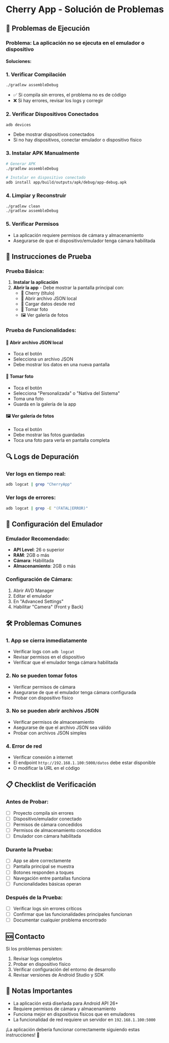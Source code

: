 # Cherry App - Solución de Problemas

## 🔧 Problemas de Ejecución

### Problema: La aplicación no se ejecuta en el emulador o dispositivo

#### Soluciones:

### 1. **Verificar Compilación**
```bash
./gradlew assembleDebug
```
- ✅ Si compila sin errores, el problema no es de código
- ❌ Si hay errores, revisar los logs y corregir

### 2. **Verificar Dispositivos Conectados**
```bash
adb devices
```
- Debe mostrar dispositivos conectados
- Si no hay dispositivos, conectar emulador o dispositivo físico

### 3. **Instalar APK Manualmente**
```bash
# Generar APK
./gradlew assembleDebug

# Instalar en dispositivo conectado
adb install app/build/outputs/apk/debug/app-debug.apk
```

### 4. **Limpiar y Reconstruir**
```bash
./gradlew clean
./gradlew assembleDebug
```

### 5. **Verificar Permisos**
- La aplicación requiere permisos de cámara y almacenamiento
- Asegurarse de que el dispositivo/emulador tenga cámara habilitada

## 🚀 Instrucciones de Prueba

### Prueba Básica:
1. **Instalar la aplicación**
2. **Abrir la app** - Debe mostrar la pantalla principal con:
   - 🍒 Cherry (título)
   - 📂 Abrir archivo JSON local
   - 📡 Cargar datos desde red
   - 📸 Tomar foto
   - 🖼️ Ver galería de fotos

### Prueba de Funcionalidades:

#### 📂 Abrir archivo JSON local
- Toca el botón
- Selecciona un archivo JSON
- Debe mostrar los datos en una nueva pantalla

#### 📸 Tomar foto
- Toca el botón
- Selecciona "Personalizada" o "Nativa del Sistema"
- Toma una foto
- Guarda en la galería de la app

#### 🖼️ Ver galería de fotos
- Toca el botón
- Debe mostrar las fotos guardadas
- Toca una foto para verla en pantalla completa

## 🔍 Logs de Depuración

### Ver logs en tiempo real:
```bash
adb logcat | grep "CherryApp"
```

### Ver logs de errores:
```bash
adb logcat | grep -E "(FATAL|ERROR)"
```

## 📱 Configuración del Emulador

### Emulador Recomendado:
- **API Level**: 26 o superior
- **RAM**: 2GB o más
- **Cámara**: Habilitada
- **Almacenamiento**: 2GB o más

### Configuración de Cámara:
1. Abrir AVD Manager
2. Editar el emulador
3. En "Advanced Settings"
4. Habilitar "Camera" (Front y Back)

## 🛠️ Problemas Comunes

### 1. **App se cierra inmediatamente**
- Verificar logs con `adb logcat`
- Revisar permisos en el dispositivo
- Verificar que el emulador tenga cámara habilitada

### 2. **No se pueden tomar fotos**
- Verificar permisos de cámara
- Asegurarse de que el emulador tenga cámara configurada
- Probar con dispositivo físico

### 3. **No se pueden abrir archivos JSON**
- Verificar permisos de almacenamiento
- Asegurarse de que el archivo JSON sea válido
- Probar con archivos JSON simples

### 4. **Error de red**
- Verificar conexión a internet
- El endpoint `http://192.168.1.100:5000/datos` debe estar disponible
- O modificar la URL en el código

## 📋 Checklist de Verificación

### Antes de Probar:
- [ ] Proyecto compila sin errores
- [ ] Dispositivo/emulador conectado
- [ ] Permisos de cámara concedidos
- [ ] Permisos de almacenamiento concedidos
- [ ] Emulador con cámara habilitada

### Durante la Prueba:
- [ ] App se abre correctamente
- [ ] Pantalla principal se muestra
- [ ] Botones responden a toques
- [ ] Navegación entre pantallas funciona
- [ ] Funcionalidades básicas operan

### Después de la Prueba:
- [ ] Verificar logs sin errores críticos
- [ ] Confirmar que las funcionalidades principales funcionan
- [ ] Documentar cualquier problema encontrado

## 🆘 Contacto

Si los problemas persisten:
1. Revisar logs completos
2. Probar en dispositivo físico
3. Verificar configuración del entorno de desarrollo
4. Revisar versiones de Android Studio y SDK

## 📝 Notas Importantes

- La aplicación está diseñada para Android API 26+
- Requiere permisos de cámara y almacenamiento
- Funciona mejor en dispositivos físicos que en emuladores
- La funcionalidad de red requiere un servidor en `192.168.1.100:5000`

¡La aplicación debería funcionar correctamente siguiendo estas instrucciones! 🍒 